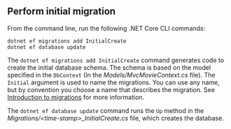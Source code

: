 <a name="cli"></a>

## Perform initial migration

From the command line, run the following .NET Core CLI commands:

```dotnetcli
dotnet ef migrations add InitialCreate
dotnet ef database update
```

The `dotnet ef migrations add InitialCreate` command generates code to create the initial database schema. The schema is based on the model specified in the `DbContext` (In the *Models/MvcMovieContext.cs* file). The `Initial` argument is used to name the migrations. You can use any name, but by convention you choose a name that describes the migration. See [Introduction to migrations](xref:data/ef-mvc/migrations#introduction-to-migrations) for more information.

The `dotnet ef database update` command runs the `Up` method in the *Migrations/\<time-stamp>_InitialCreate.cs* file, which creates the database.
